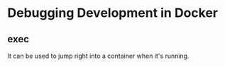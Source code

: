 # Debugging Development in Docker

## exec

It can be used to jump right into a container when it's running.
